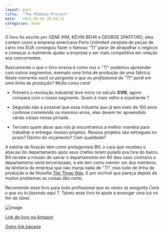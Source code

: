 ```yaml
---
layout: post
title:  "The Phoenix Project"
date:   2015-09-03 20:29:15
categories: book
---
```


O livro foi escrito por GENE KIM, KEVIN BEHR e GEORGE SPAFFORD, eles contam como a empresa americana Parts Unlimited varejista de peças de carro nos EUA conseguiu fazer o famoso "TI" parar de atrapalhar o negócio e começar a realmente ajudar a empresa a ser mais competitiva em relação aos concorrentes.

Basicamente o que o livro ensina é como nos o "TI" podemos apreender com outros segmentos, exemplo uma linha de produção de uma fabrica. *Neste momento você se pergunta o que eu profissional de "TI" perdi em uma linha de produção? Muita coisa cara!*

* Primeiro a revolução industrial teve início no século **XVIII**, agora compara com o nosso segmento. Quem é mais velho e experiente ? 

* Segundo não é possível que essa industria que já tem mais de 100 anos continue cometendo os mesmos erros, eles devem ter apreendido várias coisas nessa jornada.

* Terceiro quem disse que nós já encontramos a melhor maneira para trabalhar e entregar nossos projetos. Nossos projetos são entregues no prazo? Dentro do orçamento? Com qualidade?

A estória de fixação tem como protagonista Bill, o cara que recebeu o abacaxi do departamento após seus chefes terem pulado pra fora do barco. Bill recebe a missão de salvar o departamento em 90 dias caso contrário o departamento seria terceriazado, e ele tem como mentor um dos membros da diretoria da empresa que não manja nada de "TI", mas tudo de linha de produção e da filosofia [The Three Way](http://itrevolution.com/the-three-ways-principles-underpinning-devops/). E por incrível que pareça depois de muitos problemas as coisas dão certo. 

Recomendo esse livro para todo profissional que as vezes se pergunta *Cara o que eu to fazendo aqui ?*. Talvez esse livro te ajude a enxergar uma luz no fim do túnel.

![image](http://itrevolution.com/wp-content/uploads/2012/04/The-Phoenix-Project-721.jpg "Livro")

[Link do livro na Amazon](http://www.amazon.com/Phoenix-Project-DevOps-Helping-Business-ebook/dp/B00AZRBLHO/ref=sr_1_1?s=books&ie=UTF8&qid=1441324977&sr=1-1&keywords=the+phoenix+project&pebp=1441324978989&perid=019JEY76F57D9R6FH54K)

[Outro link bacana](http://devops.com/2015/02/11/five-great-books-on-devops/)
